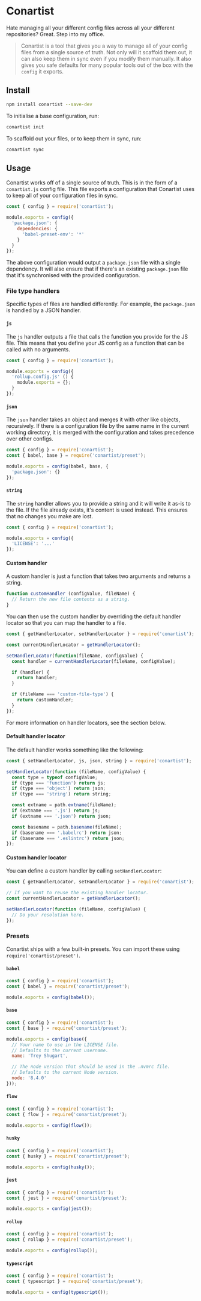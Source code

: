 # Conartist

Hate managing all your different config files across all your different repositories? Great. Step into my office.

> Conartist is a tool that gives you a way to manage all of your config files from a single source of truth. Not only will it scaffold them out, it can also keep them in sync even if you modify them manually. It also gives you safe defaults for many popular tools out of the box with the `config` it exports.

## Install

```sh
npm install conartist --save-dev
```

To initialise a base configuration, run:

```sh
conartist init
```

To scaffold out your files, or to keep them in sync, run:

```sh
conartist sync
```

## Usage

Conartist works off of a single source of truth. This is in the form of a `conartist.js` config file. This file exports a configuration that Conartist uses to keep all of your configuration files in sync.

```js
const { config } = require('conartist');

module.exports = config({
  'package.json': {
    dependencies: {
      'babel-preset-env': '*'
    }
  }
});
```

The above configuration would output a `package.json` file with a single dependency. It will also ensure that if there's an existing `package.json` file that it's synchronised with the provided configuration.

### File type handlers

Specific types of files are handled differently. For example, the `package.json` is handled by a JSON handler.

#### `js`

The `js` handler outputs a file that calls the function you provide for the JS file. This means that you define your JS config as a function that can be called with no arguments.

```js
const { config } = require('conartist');

module.exports = config({
  'rollup.config.js' () {
    module.exports = {};
  }
});
```

#### `json`

The `json` handler takes an object and merges it with other like objects, recursively. If there is a configuration file by the same name in the current working directory, it is merged with the configuration and takes precedence over other configs.

```js
const { config } = require('conartist');
const { babel, base } = require('conartist/preset');

module.exports = config(babel, base, {
  'package.json': {}
});
```

#### `string`

The `string` handler allows you to provide a string and it will write it as-is to the file. If the file already exists, it's content is used instead. This ensures that no changes you make are lost.

```js
const { config } = require('conartist');

module.exports = config({
  'LICENSE': '...'
});
```

#### Custom handler

A custom handler is just a function that takes two arguments and returns a string.

```js
function customHandler (configValue, fileName) {
  // Return the new file contents as a string.
}
```

You can then use the custom handler by overriding the default handler locator so that you can map the handler to a file.

```js
const { getHandlerLocator, setHandlerLocator } = require('conartist');

const currentHandlerLocator = getHandlerLocator();

setHandlerLocator(function(fileName, configValue) {
  const handler = currentHandlerLocator(fileName, configValue);

  if (handler) {
    return handler;
  }

  if (fileName === 'custom-file-type') {
    return customHandler;
  }
});
```

For more information on handler locators, see the section below.

#### Default handler locator

The default handler works something like the following:

```js
const { setHandlerLocator, js, json, string } = require('conartist');

setHandlerLocator(function (fileName, configValue) {
  const type = typeof configValue;
  if (type === 'function') return js;
  if (type === 'object') return json;
  if (type === 'string') return string;

  const extname = path.extname(fileName);
  if (extname === '.js') return js;
  if (extname === '.json') return json;

  const basename = path.basename(fileName);
  if (basename === '.babelrc') return json;
  if (basename === '.eslintrc') return json;
});
```

#### Custom handler locator

You can define a custom handler by calling `setHandlerLocator`:

```js
const { getHandlerLocator, setHandlerLocator } = require('conartist');

// If you want to reuse the existing handler locator.
const currentHandlerLocator = getHandlerLocator();

setHandlerLocator(function (fileName, configValue) {
  // Do your resolution here.
});
```

### Presets

Conartist ships with a few built-in presets. You can import these using `require('conartist/preset')`.

#### `babel`

```js
const { config } = require('conartist');
const { babel } = require('conartist/preset');

module.exports = config(babel());
```

#### `base`

```js
const { config } = require('conartist');
const { base } = require('conartist/preset');

module.exports = config(base({
  // Your name to use in the LICENSE file.
  // Defaults to the current username.
  name: 'Trey Shugart',

  // The node version that should be used in the .nvmrc file.
  // Defaults to the current Node version.
  node: '8.4.0'
}));
```

#### `flow`

```js
const { config } = require('conartist');
const { flow } = require('conartist/preset');

module.exports = config(flow());
```

#### `husky`

```js
const { config } = require('conartist');
const { husky } = require('conartist/preset');

module.exports = config(husky());
```

#### `jest`

```js
const { config } = require('conartist');
const { jest } = require('conartist/preset');

module.exports = config(jest());
```

#### `rollup`

```js
const { config } = require('conartist');
const { rollup } = require('conartist/preset');

module.exports = config(rollup());
```

#### `typescript`

```js
const { config } = require('conartist');
const { typescript } = require('conartist/preset');

module.exports = config(typescript());
```
